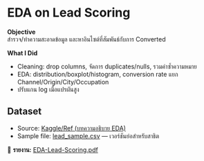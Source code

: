 # EDA on Lead Scoring

**Objective**  
สำรวจ/ทำความสะอาดข้อมูล และหาอินไซต์ที่สัมพันธ์กับการ Converted

**What I Did**  
- Cleaning: drop columns, จัดการ duplicates/nulls, รวมค่าซ้ำความหมาย  
- EDA: distribution/boxplot/histogram, conversion rate แยก Channel/Origin/City/Occupation  
- ปรับแกน log เมื่อแปรผันสูง

## Dataset
- Source: [Kaggle/Ref (บทความอธิบาย EDA)](https://www.analyticsvidhya.com/blog/2022/09/exploratory-data-analysis-eda-on-lead-scoring-dataset/)
- Sample file: [lead_sample.csv](./lead_sample.csv) — เวอร์ชันย่อสำหรับสาธิต


📄 **รายงาน:** [EDA-Lead-Scoring.pdf](./EDA-Lead-Scoring.pdf)
